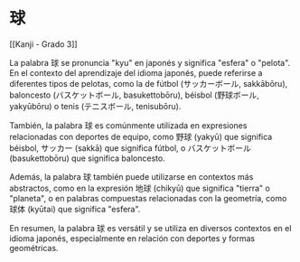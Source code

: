# 球

[[Kanji - Grado 3]]

La palabra 球 se pronuncia "kyu" en japonés y significa "esfera" o "pelota". En el contexto del aprendizaje del idioma japonés, puede referirse a diferentes tipos de pelotas, como la de fútbol (サッカーボール, sakkābōru), baloncesto (バスケットボール, basukettobōru), béisbol (野球ボール, yakyūbōru) o tenis (テニスボール, tenisubōru).

También, la palabra 球 es comúnmente utilizada en expresiones relacionadas con deportes de equipo, como 野球 (yakyū) que significa béisbol, サッカー (sakkā) que significa fútbol, o バスケットボール (basukettobōru) que significa baloncesto.

Además, la palabra 球 también puede utilizarse en contextos más abstractos, como en la expresión 地球 (chikyū) que significa "tierra" o "planeta", o en palabras compuestas relacionadas con la geometría, como 球体 (kyūtai) que significa "esfera".

En resumen, la palabra 球 es versátil y se utiliza en diversos contextos en el idioma japonés, especialmente en relación con deportes y formas geométricas.
